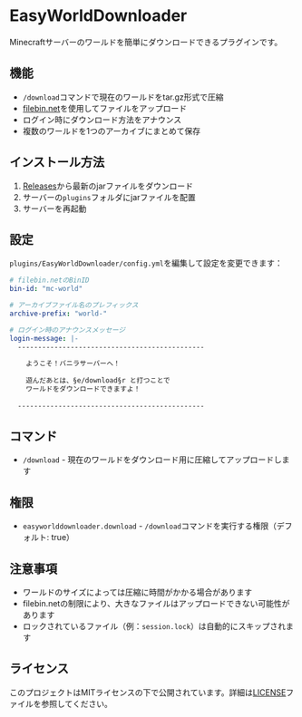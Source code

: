 # EasyWorldDownloader

Minecraftサーバーのワールドを簡単にダウンロードできるプラグインです。

## 機能

- `/download`コマンドで現在のワールドをtar.gz形式で圧縮
- [filebin.net](https://filebin.net/)を使用してファイルをアップロード
- ログイン時にダウンロード方法をアナウンス
- 複数のワールドを1つのアーカイブにまとめて保存

## インストール方法

1. [Releases](https://github.com/Kamesuta/EasyWorldDownloader/releases)から最新のjarファイルをダウンロード
2. サーバーの`plugins`フォルダにjarファイルを配置
3. サーバーを再起動

## 設定

`plugins/EasyWorldDownloader/config.yml`を編集して設定を変更できます：

```yaml
# filebin.netのBinID
bin-id: "mc-world"

# アーカイブファイル名のプレフィックス
archive-prefix: "world-"

# ログイン時のアナウンスメッセージ
login-message: |-
  ----------------------------------------------
  
    ようこそ！バニラサーバーへ！
  
    遊んだあとは、§e/download§r と打つことで
    ワールドをダウンロードできますよ！
  
  ----------------------------------------------
```

## コマンド

- `/download` - 現在のワールドをダウンロード用に圧縮してアップロードします

## 権限

- `easyworlddownloader.download` - `/download`コマンドを実行する権限（デフォルト: true）

## 注意事項

- ワールドのサイズによっては圧縮に時間がかかる場合があります
- filebin.netの制限により、大きなファイルはアップロードできない可能性があります
- ロックされているファイル（例：`session.lock`）は自動的にスキップされます

## ライセンス

このプロジェクトはMITライセンスの下で公開されています。詳細は[LICENSE](LICENSE)ファイルを参照してください。 